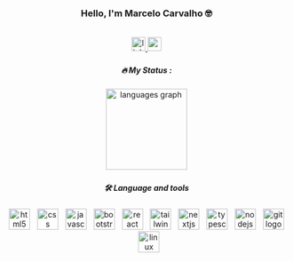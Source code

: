    
               
<div align="center">
  <h3>Hello, I'm Marcelo Carvalho 🤓</h3>
</div>
<br>     
<div align="center">
  <a href="https://www.linkedin.com/in/a-marcelo-carvalho/" target="_blank">
    <img src="https://img.shields.io/static/v1?message=LinkedIn&logo=linkedin&label=&color=0077B5&logoColor=white&labelColor=&style=for-the-badge" height="25" alt="linkedin logo"  />
  </a>
  <a href="mailto:marceloo.dev@gmail.com" target="_blank">
    <img src="https://img.shields.io/static/v1?message=Gmail&logo=gmail&label=&color=D14836&logoColor=white&labelColor=&style=for-the-badge" height="25" alt="gmail logo"  />
  </a>
</div>

###

<h5 align="center">🔥   My Status :</h5>

###

<div align="center">
  <img src="https://github-readme-stats.vercel.app/api/top-langs?username=marcelocarvalho1&locale=en&hide_title=false&layout=compact&card_width=320&langs_count=5&theme=dark&hide_border=false&order=2" height="146" alt="languages graph"  />
</div>

###

<h5 align="center">🛠 Language and tools</h5>

###

<div align="center">
  <img src="https://cdn.jsdelivr.net/gh/devicons/devicon/icons/html5/html5-plain.svg" height="38" alt="html5 logo"  />
  <img width="5" />
  <img src="https://cdn.jsdelivr.net/gh/devicons/devicon/icons/css3/css3-plain.svg" height="38" alt="css logo"  />
  <img width="5" />
  <img src="https://cdn.jsdelivr.net/gh/devicons/devicon/icons/javascript/javascript-plain.svg" height="38" alt="javascript logo"  />
  <img width="5" />
  <img src="https://cdn.jsdelivr.net/gh/devicons/devicon/icons/bootstrap/bootstrap-original.svg" height="38" alt="bootstrap logo"  />
  <img width="5" />
  <img src="https://cdn.jsdelivr.net/gh/devicons/devicon/icons/react/react-original.svg" height="38" alt="react logo"  />
  <img width="5" />
  <img src="https://cdn.jsdelivr.net/gh/devicons/devicon/icons/tailwindcss/tailwindcss-original-wordmark.svg" height="38" alt="tailwindcss logo"  />
  <img width="5" />
  <img src="https://cdn.jsdelivr.net/gh/devicons/devicon/icons/nextjs/nextjs-original.svg" height="38" alt="nextjs logo"  />
  <img width="5" />
  <img src="https://cdn.jsdelivr.net/gh/devicons/devicon/icons/typescript/typescript-plain.svg" height="38" alt="typescript logo"  />
  <img width="5" />
  <img src="https://cdn.jsdelivr.net/gh/devicons/devicon/icons/nodejs/nodejs-original.svg" height="38" alt="nodejs logo"  />
  <img width="5" />
  <img src="https://cdn.jsdelivr.net/gh/devicons/devicon/icons/git/git-original.svg" height="38" alt="git logo"  />
  <img width="5" />
  <img src="https://cdn.jsdelivr.net/gh/devicons/devicon/icons/linux/linux-original.svg" height="38" alt="linux logo"  />
</div>

###
